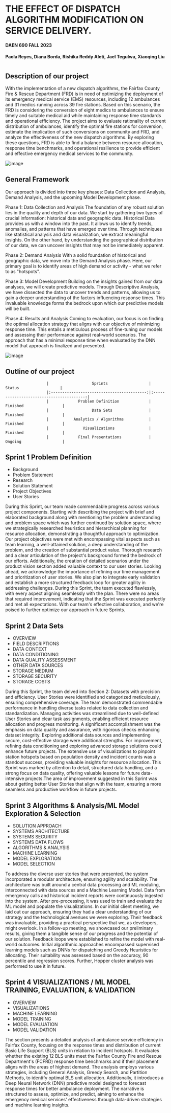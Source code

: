 # THE EFFECT OF DISPATCH ALGORITHM MODIFICATION ON SERVICE DELIVERY.
#### DAEN 690 FALL 2023
#### Paola Reyes, Diana Borda, Rishika Reddy Aleti, Jael Tegulwa, Xiaoqing Liu
#
## Description of our project
With the implementation of a new dispatch algorithms, the Fairfax County Fire & Rescue Department (FRD) is in need of optimizing the deployment of its emergency medical service (EMS) resources, including 12 ambulances and 31 medics running across 39 fire stations. Based on this scenario, the FRD is considering the conversion of eight medics to ambulances to ensure timely and suitable medical aid while maintaining response time standards and operational efficiency. The project aims to evaluate rationality of current distribution of ambulances, identify the optimal fire stations for conversion, estimate the implication of such conversions on community and FRD, and analyze the effectiveness of the new dispatch algorithms. By exploring these questions, FRD is able to find a balance between resource allocation, response time benchmarks, and operational resilience to provide efficient and effective emergency medical services to the community.

![image](https://github.com/Xiaoqing15/DAEN-690-W_Insights/assets/137991044/bafe0234-2d6c-4bf5-906d-69aae66ee156)   

## General Framework
Our approach is divided into three key phases: Data Collection and Analysis, Demand Analysis, and the upcoming Model Development phase.

Phase 1: Data Collection and Analysis
The foundation of any robust solution lies in the quality and depth of our data. We start by gathering two types of crucial information: historical data and geographic data.
Historical Data provides us with a window into the past. It allows us to identify trends, anomalies, and patterns that have emerged over time. Through techniques like statistical analysis and data visualization, we extract meaningful insights. On the other hand, by understanding the geographical distribution of our data, we can uncover insights that may not be immediately apparent. 

Phase 2: Demand Analysis
With a solid foundation of historical and geographic data, we move into the Demand Analysis phase. Here, our primary goal is to identify areas of high demand or activity - what we refer to as "hotspots".

Phase 3: Model Development
Building on the insights gained from our data analyses, we will create predictive models. Through Descriptive Analysis, we have dissected the data to uncover trends and patterns, allowing us to gain a deeper understanding of the factors influencing response times. This invaluable knowledge forms the bedrock upon which our predictive models will be built.

Phase 4: Results and Analysis
Coming to evaluation, our focus is on finding the optimal allocation strategy that aligns with our objective of minimizing response time. This entails a meticulous process of fine-tuning our models and assessing their performance against real-world scenarios. The approach that has a minimal response time when evaluated by the DNN model that approach is finalized and presented. 

![image](https://github.com/Xiaoqing15/DAEN-690-W_Insights/assets/137991044/8240ce63-b8b4-4386-9365-56314dd0856c)



 ## Outline of our project
                      |                   Sprints                  |                  Status                  |         
                      |:------------------------------------------:|:----------------------------------------:|
                      |             Problem Definition             |                 Finished                 |
                      |                   Data Sets                |                 Finished                 |
                      |           Analytics / Algorithms           |                 Finished                 |        
                      |               Visualizations               |                 Finished                 |
                      |             Final Presentations            |                 Ongoing                  |

## Sprint 1 Problem Definition
* Background
* Problem Statement
* Research
* Solution Statement
* Project Objectives
* User Stories
  
During this Sprint, our team made commendable progress across various project components. Starting with describing the project with brief and elaborated background along with mentioning the problem understanding and problem space which was further continued by solution space, where we strategically researched heuristics and hierarchical planning for resource allocation, demonstrating a thoughtful approach to optimization. Our project objectives were met with encompassing vital aspects such as team learning, a well-attained solution, a deep understanding of the problem, and the creation of substantial product value. Thorough research and a clear articulation of the project's background formed the bedrock of our efforts. Additionally, the creation of detailed scenarios under the product vision section added valuable context to our user stories. Looking ahead, we acknowledge the importance of refining our time management and prioritization of user stories. We also plan to integrate early validation and establish a more structured feedback loop for greater agility in addressing challenges. During this Sprint, the team executed flawlessly, with every aspect aligning seamlessly with the plan. There were no areas that required improvement, indicating that the Sprint was executed perfectly and met all expectations. With our team's effective collaboration, and we're poised to further optimize our approach in future Sprints. 
## Sprint 2 Data Sets
*	OVERVIEW	
*	FIELD DESCRIPTIONS	
*	DATA CONTEXT	
*	DATA CONDITIONING	
*	DATA QUALITY ASSESSMENT
*	OTHER DATA SOURCES	
*	STORAGE MEDIUM	
*	STORAGE SECURITY	
*	STORAGE COSTS

During this Sprint, the team delved into Section 2: Datasets with precision and efficiency. User Stories were identified and categorized meticulously, ensuring comprehensive coverage. The team demonstrated commendable performance in handling diverse tasks related to data collection and standardization. Managing activities was streamlined due to well-defined User Stories and clear task assignments, enabling efficient resource allocation and progress monitoring. A significant accomplishment was the emphasis on data quality and assurance, with rigorous checks enhancing dataset integrity. Exploring additional data sources and implementing secure, cost-effective storage were additional strengths. For improvement, refining data conditioning and exploring advanced storage solutions could enhance future projects. The extensive use of visualizations to pinpoint station hotspots based on population density and incident counts was a standout success, providing valuable insights for resource allocation. This Sprint was marked by attention to detail, structured data handling, and a strong focus on data quality, offering valuable lessons for future data-intensive projects.The area of improvement suggested in this Sprint was about getting better User Stories that align with the team, ensuring a more seamless and productive workflow in future projects.

   ## Sprint 3 Algorithms & Analysis/ML Model Exploration & Selection
*	SOLUTION APPROACH	
* SYSTEMS ARCHITECTURE	
*	SYSTEMS SECURITY	
*	SYSTEMS DATA FLOWS	
*	ALGORITHMS & ANALYSIS	
* MACHINE LEARNING	
*	MODEL EXPLORATION
*	MODEL SELECTION

To address the diverse user stories that were presented, the system incorporated a modular architecture, ensuring agility and scalability. The architecture was built around a central data processing and ML moduling, interconnected with data sources and a Machine Learning Model. Data from emergency calls and historical incident reports were continuously ingested into the system. After pre-processing, it was used to train and evaluate the ML model and populate the visualizations. In our initial client meeting, we laid out our approach, ensuring they had a clear understanding of our strategy and the technological avenues we were exploring. Their feedback was invaluable, providing a practical perspective that we, as developers, might overlook. In a follow-up meeting, we showcased our preliminary results, giving them a tangible sense of our progress and the potential of our solution. Feedback loops were established to refine the model with real-world outcomes. Initial algorithmic approaches encompassed supervised learning models such as DNNs for dispatching and Greedy Heuristics for allocating. Their suitability was assessed based on the accuracy, 90 percentile and regression scores. Further, Hopper cluster analysis was performed to use it in future. 

  ## Sprint 4 VISUALIZATIONS / ML MODEL TRAINING, EVALUATION, & VALIDATION	
* OVERVIEW	
*	VISUALIZATIONS	
*	MACHINE LEARNING	
*	MODEL TRAINING	
*	MODEL EVALUATION	
*	MODEL VALIDATION
  
The section presents a detailed analysis of ambulance service efficiency in Fairfax County, focusing on the response times and distribution of current Basic Life Support (BLS) units in relation to incident hotspots. It evaluates whether the existing 12 BLS units meet the Fairfax County Fire and Rescue Department's (FCFRD) response time benchmarks and if their placement aligns with the areas of highest demand. The analysis employs various strategies, including General Analysis, Greedy Search, and Partition Methods, to identify optimal BLS unit allocation. Additionally, it introduces a Deep Neural Network (DNN) predictive model designed to forecast response times for better ambulance deployment. The narrative is structured to assess, optimize, and predict, aiming to enhance the emergency medical services' effectiveness through data-driven strategies and machine learning insights.
